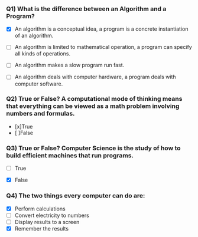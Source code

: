 ### Q1) What is the difference between an Algorithm and a Program?


- [x] An algorithm is a conceptual idea, a program is a concrete instantiation of an algorithm.
- [ ] An algorithm is limited to mathematical operation, a program can specify all kinds of operations.
- [ ] An algorithm makes a slow program run fast.
- [ ] An algorithm deals with computer hardware, a program deals with computer software.


### Q2) True or False? A computational mode of thinking means that everything can be viewed as a math problem involving numbers and formulas.


- [x]True
- [ ]False


### Q3) True or False? Computer Science is the study of how to build efficient machines that run programs.

- [ ] True
- [x] False


### Q4) The two things every computer can do are:

- [x] Perform calculations
- [ ] Convert electricity to numbers
- [ ] Display results to a screen
- [x] Remember the results
